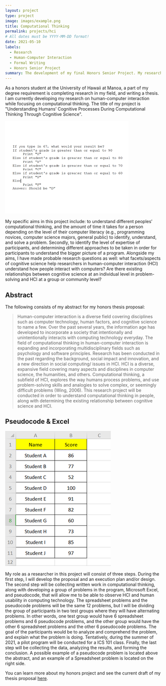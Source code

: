 ```yaml
---
layout: project
type: project
image: images/example.png
title: Computational Thinking
permalink: projects/hci
# All dates must be YYYY-MM-DD format!
date: 2021-05-10
labels:
  - Research
  - Human-Computer Interaction
  - Formal Writing
  - Honors Senior Project
summary: The development of my final Honors Senior Project. My research is conducted on human-computer interaction (HCI), and will be focusing on computational thinking. 
---
```


As a honors student at the University of Hawaii at Manoa, a part of my degree requirement is completing research in my field, and writing a thesis. I am currently developing my research on human-computer interaction while focusing on computational thinking. The title of my project is "Understanding Humans’ Cognitive Processes During Computational Thinking Through Cognitive Science".

<img class="ui medium left floated image" src="../images/example.png">

My specific aims in this project include: to understand different peoples’ computational thinking, and the amount of time it takes for a person depending on the level of their computer literacy (e.g., programming novices, computer science majors, general public) to identify, understand, and solve a problem. Secondly, to identify the level of expertise of participants, and determining different approaches to be taken in order for participants to understand the bigger picture of a program. Alongside my aims, I have made probable research questions as well: what facets/aspects of cognitive science help researchers in human-computer interaction (HCI) understand how people interact with computers? Are there existing relationships between cognitive science at an individual level in problem-solving and HCI at a group or community level?

## Abstract

The following consists of my abstract for my honors thesis proposal:

<blockquote> Human-computer interaction is a diverse field covering disciplines such as computer technology, human factors, and cognitive science to name a few. Over the past several years, the information age has developed to incorporate a society that intentionally and unintentionally interacts with computing technology everyday. The field of computational thinking in human-computer interaction is expanding and incorporating multidisciplinary fields such as psychology and software principles. Research has been conducted in the past regarding the background, social impact and innovation, and a new direction in social computing/ issues in HCI. HCI is a diverse, expansive field covering many aspects and disciplines in computer science, the humanities, and others. Computational thinking, a subfield of HCI, explores the way humans process problems, and use problem-solving skills and analogies to solve complex, or seemingly difficult problems (Wing, 2006). This research project will be conducted in order to understand computational thinking in people, along with determining the existing relationship between cognitive science and HCI. </blockquote>

## Pseudocode & Excel

<img class="ui medium right floated image" src="../images/excel.png">

My role as a researcher in this project will consist of three steps. During the first step, I will develop the proposal and an execution plan and/or design. The second step will be collecting written work in computational thinking, along with developing a group of problems in the program, Microsoft Excel, and pseudocode, that will allow me to be able to observe HCI and human usability in computing technology. The spreadsheet problems and the pseudocode problems will be the same 12 problems, but I will be dividing the group of participants in two test groups where they will have alternating problems. In other words, one test group would have 6 spreadsheet problems and 6 pseudocode problems, and the other group would have the other 6 spreadsheet problems and the other 6 pseudocode problems. The goal of the participants would be to analyze and comprehend the problem, and explain what the problem is doing. Tentatively, during the summer of 2021, a pilot program will be conducted for a ICS 101 class. Finally, the last step will be collecting the data, analyzing the results, and forming the conclusion. A possible example of a pseudocode problem is located above the abstract, and an example of a Spreadsheet problem is located on the right side.

You can learn more about my honors project and see the current draft of my thesis proposal <a href="https://drive.google.com/file/d/1Dx1xL06i7YLeaqLTLAmJ5f5Iz6gUJx56/view?usp=sharing">here</a>.
